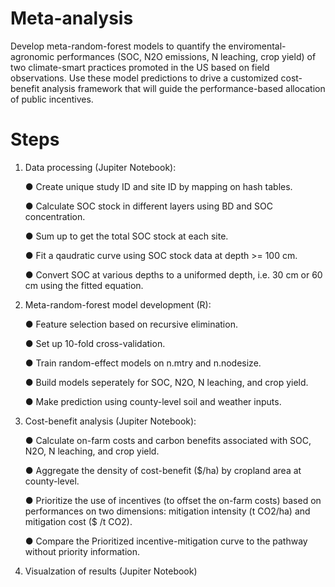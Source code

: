 # Meta-analysis
Develop meta-random-forest models to quantify the enviromental-agronomic performances (SOC, N2O emissions, N leaching, crop yield) of two climate-smart practices promoted in the US based on field observations. Use these model predictions to drive a customized cost-benefit analysis framework that will guide the performance-based allocation of public incentives.

# Steps
1. Data processing (Jupiter Notebook):

   ● Create unique study ID and site ID by mapping on hash tables.

   ● Calculate SOC stock in different layers using BD and SOC concentration.
 
   ● Sum up to get the total SOC stock at each site.
 
   ● Fit a qaudratic curve using SOC stock data at depth >= 100 cm.
 
   ● Convert SOC at various depths to a uniformed depth, i.e. 30 cm or 60 cm using the fitted equation.
 
2. Meta-random-forest model development (R):

   ● Feature selection based on recursive elimination.
 
   ● Set up 10-fold cross-validation.
 
   ● Train random-effect models on n.mtry and n.nodesize.
 
   ● Build models seperately for SOC, N2O, N leaching, and crop yield.
 
   ● Make prediction using county-level soil and weather inputs.
 
3. Cost-benefit analysis (Jupiter Notebook):

   ● Calculate on-farm costs and carbon benefits associated with SOC, N2O, N leaching, and crop yield.
 
   ● Aggregate the density of cost-benefit ($/ha) by cropland area at county-level.
 
   ● Prioritize the use of incentives (to offset the on-farm costs) based on performances on two dimensions: mitigation intensity (t CO2/ha) and mitigation cost ($ /t CO2).
 
   ● Compare the Prioritized incentive-mitigation curve to the pathway without priority information.
 
4. Visualzation of results (Jupiter Notebook)
